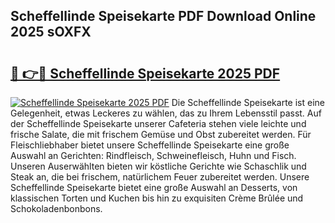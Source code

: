 ## Scheffellinde Speisekarte PDF Download Online 2025 sOXFX

# <h2><a href="http://gc8rf7.nevu.top/?p=Scheffellinde+Speisekarte">🔗 👉🔴 Scheffellinde Speisekarte 2025 PDF</a></h2>

[![Scheffellinde Speisekarte 2025 PDF](https://i.imgur.com/dBaPXMq.png)](http://gc8rf7.nevu.top/?p=Scheffellinde+Speisekarte)
Die Scheffellinde Speisekarte ist eine Gelegenheit, etwas Leckeres zu wählen, das zu Ihrem Lebensstil passt. Auf der Scheffellinde Speisekarte unserer Cafeteria stehen viele leichte und frische Salate, die mit frischem Gemüse und Obst zubereitet werden. Für Fleischliebhaber bietet unsere Scheffellinde Speisekarte eine große Auswahl an Gerichten: Rindfleisch, Schweinefleisch, Huhn und Fisch. Unseren Auserwählten bieten wir köstliche Gerichte wie Schaschlik und Steak an, die bei frischem, natürlichem Feuer zubereitet werden. Unsere Scheffellinde Speisekarte bietet eine große Auswahl an Desserts, von klassischen Torten und Kuchen bis hin zu exquisiten Crème Brûlée und Schokoladenbonbons.
